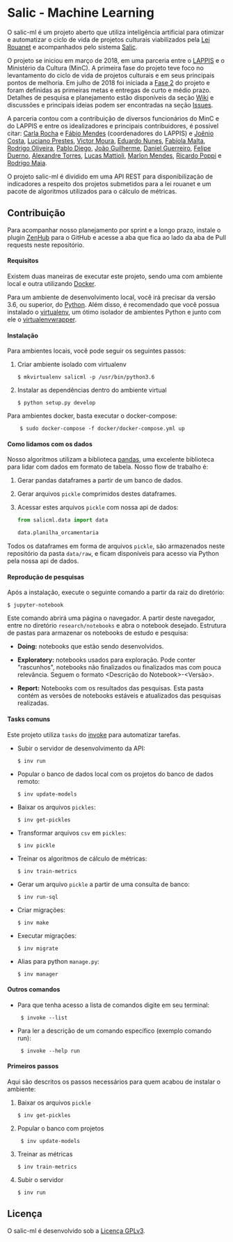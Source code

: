 Salic - Machine Learning
========================

O salic-ml é um projeto aberto que utiliza inteligência artificial para otimizar e automatizar o ciclo de vida de projetos culturais viabilizados pela [Lei Rouanet](http://rouanet.cultura.gov.br/) e acompanhados pelo sistema [Salic](http://salic.cultura.gov.br/).

O projeto se iniciou em março de 2018, em uma parceria entre o [LAPPIS](https://fga.unb.br/lappis) e o Ministério da Cultura (MinC). A primeira fase do projeto teve foco no levantamento do ciclo de vida de projetos culturais e em seus principais pontos de melhoria. Em julho de 2018 foi iniciada a [Fase 2](https://github.com/lappis-unb/salic-ml/wiki/2018.07.17-Revisão-e-Planejamento) do projeto e foram definidas as primeiras metas e entregas de curto e médio prazo. Detalhes de pesquisa e planejamento estão disponíveis da seção [Wiki](https://github.com/lappis-unb/salic-ml/wiki) e discussões e principais ideias podem ser encontradas na seção [Issues](https://github.com/lappis-unb/salic-ml/issues).

A parceria contou com a contribuição de diversos funcionários do MinC e do LAPPIS e entre os idealizadores e principais contribuidores, é possível citar: [Carla Rocha](https://github.com/RochaCarla) e
[Fábio Mendes](https://github.com/fabiommendes) (coordenadores do LAPPIS) e
[Joênio Costa](https://github.com/joenio),
[Luciano Prestes](https://github.com/LucianoPC),
[Victor Moura](https://github.com/victorcmoura),
[Eduardo Nunes](https://github.com/eduardonunes2525),
[Fabíola Malta](https://github.com/fabiolamfleury),
[Rodrigo Oliveira](https://github.com/rodrigocam),
[Pablo Diego](https://github.com/pablodiegoss),
[João Guilherme](https://github.com/joaaogui),
[Daniel Guerreiro](https://github.com/danielgs83),
[Felipe Duerno](https://github.com/Duerno),
[Alexandre Torres](https://github.com/AlexandreTK),
[Lucas Mattioli](https://github.com/Mattioli),
[Marlon Mendes](https://github.com/marlonbymendes),
[Ricardo Poppi](https://github.com/ricardopoppi) e
[Rodrigo Maia](https://github.com/rodmaia2099).


O projeto salic-ml é dividido em uma API REST para disponibilização de indicadores a respeito dos projetos submetidos para a lei rouanet e um pacote de algoritmos utilizados para o cálculo de métricas.


Contribuição
------------

Para acompanhar nosso planejamento por sprint e a longo prazo, instale o plugin [ZenHub](https://www.zenhub.com/) para o GitHub e acesse a aba que fica ao lado da aba de Pull requests neste repositório.

#### Requisitos

Existem duas maneiras de executar este projeto, sendo uma com ambiente local e outra utilizando [Docker](https://www.docker.com/).

Para um ambiente de desenvolvimento local, você irá precisar da versão 3.6, ou superior, do [Python](https://www.python.org/downloads/release/python-360/). Além disso, é recomendado que você possua instalado o [virtualenv](https://virtualenv.pypa.io/en/latest/), um ótimo isolador de ambientes Python e junto com ele o [virtualenvwrapper](https://virtualenvwrapper.readthedocs.io/en/latest/).


#### Instalação

Para ambientes locais, você pode seguir os seguintes passos:

 1. Criar ambiente isolado com virtualenv
    ```shell
    $ mkvirtualenv salicml -p /usr/bin/python3.6
    ```

 2. Instalar as dependências dentro do ambiente virtual
    ```shell
    $ python setup.py develop
    ```

Para ambientes docker, basta executar o docker-compose:

```shell
    $ sudo docker-compose -f docker/docker-compose.yml up
```

#### Como lidamos com os dados

Nosso algoritmos utilizam a biblioteca [pandas](https://pandas.pydata.org/), uma excelente biblioteca para lidar com dados em formato de tabela. Nosso flow de trabalho é:
    
 1. Gerar pandas dataframes a partir de um banco de dados.
 
 2. Gerar arquivos `pickle` comprimidos destes dataframes.

 3. Acessar estes arquivos `pickle` com nossa api de dados:
    ```python
    from salicml.data import data
    
    data.planilha_orcamentaria
    ```

Todos os dataframes em forma de arquivos `pickle`, são armazenados neste repositório da pasta `data/raw`, e ficam disponíveis para acesso via Python pela nossa api de dados.

#### Reprodução de pesquisas

Após a instalação, execute o seguinte comando a partir da raiz do diretório:

    $ jupyter-notebook

Este comando abrirá uma página o navegador. A partir deste navegador, entre no diretório `research/notebooks` e abra o notebook desejado. Estrutura de pastas para armazenar os notebooks de estudo e pesquisa:

* **Doing:** notebooks que estão sendo desenvolvidos.

* **Exploratory:** notebooks usados para exploração. Pode conter "rascunhos",
notebooks não finalizados ou finalizados mas com pouca relevância.
Seguem o formato <Descrição do Notebook>-<Versão>.

* **Report:** Notebooks com os resultados das pesquisas. Esta pasta contém as
versões de notebooks estáveis e atualizados das pesquisas realizadas.


#### Tasks comuns

Este projeto utiliza `tasks` do [invoke](http://www.pyinvoke.org/) para automatizar tarefas.

 - Subir o servidor de desenvolvimento da API:

    ```shell
    $ inv run
    ```

 - Popular o banco de dados local com os projetos do banco de dados remoto:

    ```shell
    $ inv update-models
    ```

 - Baixar os arquivos `pickles`:

    ```shell
    $ inv get-pickles
    ```

 - Transformar arquivos `csv` em `pickles`:

    ```shell
    $ inv pickle
    ```

- Treinar os algoritmos de cálculo de métricas:

    ```shell
    $ inv train-metrics
    ```

- Gerar um arquivo `pickle` a partir de uma consulta de banco:

    ```shell
    $ inv run-sql
    ```

- Criar migrações:

    ```shell
    $ inv make
    ```

- Executar migrações:

    ```shell
    $ inv migrate
    ```

- Alias para python `manage.py`:

    ```shell
    $ inv manager
    ```

#### Outros comandos

- Para que tenha acesso a lista de comandos digite em seu terminal:
    
    ```
     $ invoke --list
    ```
 - Para ler a descrição de um comando específico (exemplo comando run):

    ```
     $ invoke --help run
    ```

#### Primeiros passos

Aqui são descritos os passos necessários para quem acabou de instalar o ambiente:

 1. Baixar os arquivos `pickle`
     ```shell
    $ inv get-pickles
    ```
 2. Popular o banco com projetos
    ```shell
     $ inv update-models
    ```
 3. Treinar as métricas
    ```shell
    $ inv train-metrics
    ```
 4. Subir o servidor 
    ```shell
    $ inv run
    ```

Licença
-------

O salic-ml é desenvolvido sob a [Licença GPLv3](LICENSE.md).

